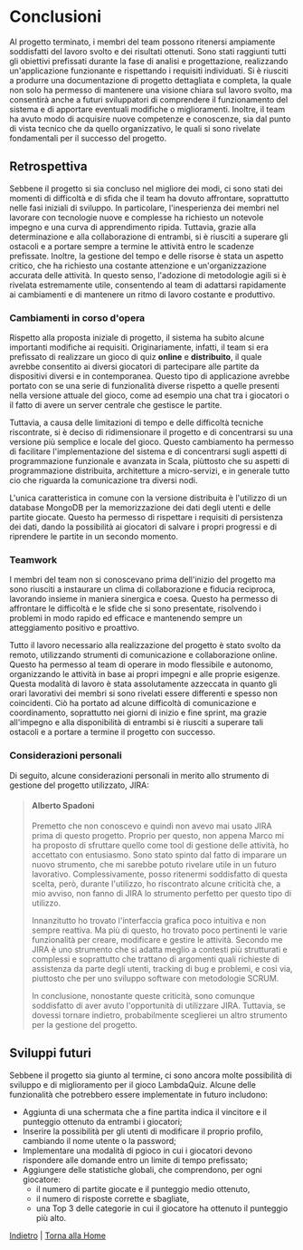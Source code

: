 # Conclusioni

Al progetto terminato, i membri del team possono ritenersi ampiamente soddisfatti del lavoro svolto e dei risultati
ottenuti. Sono stati raggiunti tutti gli obiettivi prefissati durante la fase di analisi e progettazione, realizzando
un'applicazione funzionante e rispettando i requisiti individuati. Si è riusciti a produrre una documentazione di
progetto dettagliata e completa, la quale non solo ha permesso di mantenere una visione chiara sul lavoro svolto, ma
consentirà anche a futuri sviluppatori di comprendere il funzionamento del sistema e di apportare eventuali modifiche o
miglioramenti. Inoltre, il team ha avuto modo di acquisire nuove competenze e conoscenze, sia dal punto di vista tecnico
che da quello organizzativo, le quali si sono rivelate fondamentali per il successo del progetto.

## Retrospettiva

Sebbene il progetto si sia concluso nel migliore dei modi, ci sono stati dei momenti di difficoltà e di sfida che il
team ha dovuto affrontare, soprattutto nelle fasi iniziali di sviluppo. In particolare, l'inesperienza dei membri nel
lavorare con tecnologie nuove e complesse ha richiesto un notevole impegno e una curva di apprendimento ripida.
Tuttavia, grazie alla determinazione e alla collaborazione di entrambi, si è riusciti a superare gli ostacoli e a
portare sempre a termine le attività entro le scadenze prefissate. Inoltre, la gestione del tempo e delle risorse è
stata un aspetto critico, che ha richiesto una costante attenzione e un'organizzazione accurata delle attività. In
questo senso, l'adozione di metodologie agili si è rivelata estremamente utile, consentendo al team di adattarsi
rapidamente ai cambiamenti e di mantenere un ritmo di lavoro costante e produttivo.

### Cambiamenti in corso d'opera

Rispetto alla proposta iniziale di progetto, il sistema ha subito alcune importanti modifiche ai requisiti.
Originariamente, infatti, il team si era prefissato di realizzare un gioco di quiz **online** e **distribuito**, il
quale avrebbe consentito ai diversi giocatori di partecipare alle partite da dispositivi diversi e in contemporanea.
Questo tipo di applicazione avrebbe portato con se una serie di funzionalità diverse rispetto a quelle presenti nella
versione attuale del gioco, come ad esempio una chat tra i giocatori o il fatto di avere un server centrale che gestisce
le partite.

Tuttavia, a causa delle limitazioni di tempo e delle difficoltà tecniche riscontrate, si è deciso di ridimensionare il
progetto e di concentrarsi su una versione più semplice e locale del gioco. Questo cambiamento ha permesso di facilitare
l'implementazione del sistema e di concentrarsi sugli aspetti di programmazione funzionale e avanzata in Scala,
piùttosto che su aspetti di programmazione distribuita, architetture a micro-servizi, e in generale tutto cio che
riguarda la comunicazione tra diversi nodi.

L'unica caratteristica in comune con la versione distribuita è l'utilizzo di un database MongoDB per la memorizzazione
dei dati degli utenti e delle partite giocate. Questo ha permesso di rispettare i requisiti di persistenza dei dati,
dando la possibilità ai giocatori di salvare i propri progressi e di riprendere le partite in un secondo momento.

### Teamwork

I membri del team non si conoscevano prima dell'inizio del progetto ma sono riusciti a instaurare un clima di
collaborazione e fiducia reciproca, lavorando insieme in maniera sinergica e coesa. Questo ha permesso di affrontare le
difficoltà e le sfide che si sono presentate, risolvendo i problemi in modo rapido ed efficace e mantenendo sempre un
atteggiamento positivo e proattivo.

Tutto il lavoro necessario alla realizzazione del progetto è stato svolto da remoto, utilizzando strumenti di
comunicazione e collaborazione online. Questo ha permesso al team di operare in modo flessibile e autonomo, organizzando
le attività in base ai propri impegni e alle proprie esigenze. Questa modalità di lavoro è stata assolutamente azzeccata
in quanto gli orari lavorativi dei membri si sono rivelati essere differenti e spesso non coincidenti. Ciò ha portato ad
alcune difficoltà di comunicazione e coordinamento, soprattutto nei giorni di inizio e fine sprint, ma grazie
all'impegno e alla disponibilità di entrambi si è riusciti a superare tali ostacoli e a portare a termine il progetto
con successo.

### Considerazioni personali

Di seguito, alcune considerazioni personali in merito allo strumento di gestione del progetto utilizzato, JIRA:

> #### Alberto Spadoni
>
> Premetto che non conoscevo e quindi non avevo mai usato JIRA prima di questo progetto.
> Proprio per questo, non appena Marco mi ha proposto di sfruttare quello come tool di gestione delle attività, ho
> accettato con entusiasmo.
> Sono stato spinto dal fatto di imparare un nuovo strumento, che mi sarebbe potuto rivelare utile in un futuro
> lavorativo.
> Complessivamente, posso ritenermi soddisfatto di questa scelta, però, durante l'utilizzo, ho riscontrato alcune
> criticità che, a mio avviso, non fanno di JIRA lo strumento perfetto per questo tipo di utilizzo.
>
> Innanzitutto ho trovato l'interfaccia grafica poco intuitiva e non sempre reattiva.
> Ma più di questo, ho trovato poco pertinenti le varie funzionalità per creare, modificare e gestire le attività.
> Secondo me JIRA è uno strumento che si adatta meglio a contesti più strutturati e complessi e soprattutto che trattano
> di argomenti quali richieste di assistenza da parte degli utenti, tracking di bug e problemi, e così via, piuttosto che
> per uno sviluppo software con metodologie SCRUM.
>
> In conclusione, nonostante queste criticità, sono comunque soddisfatto di aver avuto l'opportunità di utilizzare JIRA.
> Tuttavia, se dovessi tornare indietro, probabilmente sceglierei un altro strumento per la gestione del progetto.

## Sviluppi futuri

Sebbene il progetto sia giunto al termine, ci sono ancora molte possibilità di sviluppo e di miglioramento per il gioco
LambdaQuiz. Alcune delle funzionalità che potrebbero essere implementate in futuro includono:

- Aggiunta di una schermata che a fine partita indica il vincitore e il punteggio ottenuto da entrambi i giocatori;
- Inserire la possibilità per gli utenti di modificare il proprio profilo, cambiando il nome utente o la password;
- Implementare una modalità di pgioco in cui i giocatori devono rispondere alle domande entro un limite di tempo
  prefissato;
- Aggiungere delle statistiche globali, che comprendono, per ogni giocatore:
    - il numero di partite giocate e il punteggio medio ottenuto,
    - il numero di risposte corrette e sbagliate,
    - una Top 3 delle categorie in cui il giocatore ha ottenuto il punteggio più alto.

[Indietro](5-implementazione) | [Torna alla Home](index.md)